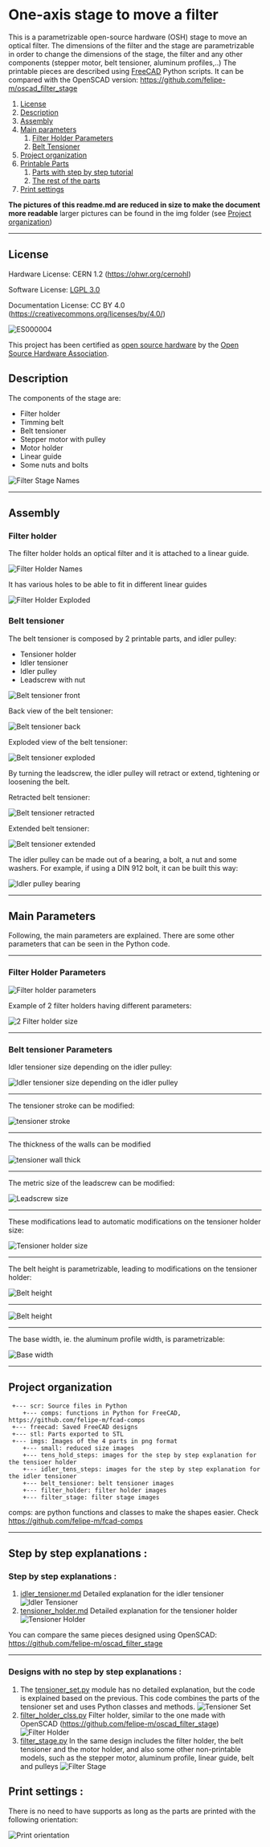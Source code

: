 # One-axis stage to move a filter

This is a parametrizable open-source hardware (OSH) stage to move an optical filter. 
The dimensions of the filter and the stage are parametrizable in order to change the dimensions of the stage, the filter and any other components (stepper motor, belt tensioner, aluminum profiles,..)
The printable pieces are described using [FreeCAD](http://freecadweb.org/) Python scripts.
It can be compared with the OpenSCAD version: https://github.com/felipe-m/oscad_filter_stage

1. [License](#license)
2. [Description](#description)
3. [Assembly](#assembly)
4. [Main parameters](#main_parameters)
    1. [Filter Holder Parameters](#filter_holder_param)
    2. [Belt Tensioner](#belt_tensioner_param)
5.  [Project organization](#directory)
6.  [Printable Parts](#printed_parts)
    1. [Parts with step by step tutorial](#tutorial_step)
    2. [The rest of the parts](#no_tutorial)
7.  [Print settings](#print_set)

    
**The pictures of this readme.md are reduced in size to make the document more readable** larger pictures can be found in the img folder (see [Project organization](#directory))

---
## License <a name="license"></a>


Hardware License: CERN 1.2 (https://ohwr.org/cernohl)

Software License: [LGPL 3.0](./License.md)

Documentation License: CC BY 4.0 (https://creativecommons.org/licenses/by/4.0/)

![ES000004](imgs/small/OSHW_mark_ES000004.png )

This project has been certified as [open source hardware](https://certification.oshwa.org/es000004.html) by the [Open Source Hardware Association](https://www.oshwa.org/). 


## Description <a name="description"></a>

The components of the stage are:
* Filter holder
* Timming belt
* Belt tensioner
* Stepper motor with pulley
* Motor holder
* Linear guide
* Some nuts and bolts

![Filter Stage Names](imgs/small/filter_stage/filter_stage_name.jpg )

---

## Assembly <a name="assembly"></a>

### Filter holder

The filter holder holds an optical filter and it is attached to a linear guide. 

![Filter Holder Names](imgs/small/filter_holder/filter_holder_names.jpg )


It has various holes to be able to fit in different linear guides

![Filter Holder Exploded](imgs/small/filter_holder/filter_holder_exploded_name.jpg )


### Belt tensioner

The belt tensioner is composed by 2 printable parts, and idler pulley:
* Tensioner holder
* Idler tensioner
* Idler pulley
* Leadscrew with nut

![Belt tensioner front](imgs/small/belt_tensioner/tensioner_names.jpg )

Back view of the belt tensioner:

![Belt tensioner back](imgs/small/belt_tensioner/tensioner_names_back.jpg )

Exploded view of the belt tensioner:

![Belt tensioner exploded](imgs/small/belt_tensioner/tensioner_set_exploded_names.jpg )

By turning the leadscrew, the idler pulley will retract or extend, tightening or loosening the belt. 

Retracted belt tensioner:

![Belt tensioner retracted](imgs/small/belt_tensioner/idler_tensioner_side.jpg )

Extended belt tensioner:

![Belt tensioner extended](imgs/small/belt_tensioner/idler_tensioner_side_extend.jpg )

The idler pulley can be made out of a bearing, a bolt, a nut and some washers. 
For example, if using a DIN 912 bolt, it can be built this way:

![Idler pulley bearing](imgs/belt_tensioner/idler_tensioner_pulley_name.png )

---

## Main Parameters <a name="main_parameters"></a>
Following, the main parameters are explained.
There are some other parameters that can be seen in the Python code.

---

### Filter Holder Parameters <a name="filter_holder_param"></a>


![Filter holder parameters](imgs/filter_holder/filter_holder_params.png)

Example of 2 filter holders having different parameters:

![2 Filter holder size](imgs/small/filter_holder/filter_holder_2sizes.jpg)

---

### Belt tensioner Parameters <a name="belt_tensioner_param"></a>


Idler tensioner size depending on the idler pulley:

![Idler tensioner size depending on the idler pulley](imgs/small/belt_tensioner/idler_tensioner_idler_pulley_top.jpg)

---

The tensioner stroke can be modified:

![tensioner stroke](imgs/small/belt_tensioner/idler_tensioner_stroke_draw.png)

---

The thickness of the walls can be modified

![tensioner wall thick](imgs/small/belt_tensioner/wall_thick.jpg)

---

The metric size of the leadscrew can be modified:

![Leadscrew size](imgs/small/belt_tensioner/leadscrew_metric.jpg)

---

These modifications lead to automatic modifications on the tensioner holder size:

![Tensioner holder size](imgs/small/belt_tensioner/tensioner_holder_ex_2idlertens.jpg)

---

The belt height is parametrizable, leading to modifications on the tensioner holder:

![Belt height](imgs/small/belt_tensioner/belt_height.png)

---

![Belt height](imgs/small/belt_tensioner/tensioner_set_3belt_h.jpg)


---

The base width, ie. the aluminum profile width, is parametrizable:

![Base width](imgs/small/belt_tensioner/tensioner_holder_ex_3profiles_side.jpg)



---

## Project organization <a name="directory"></a>
```
 +--- scr: Source files in Python
    +--- comps: functions in Python for FreeCAD, https://github.com/felipe-m/fcad-comps
 +--- freecad: Saved FreeCAD designs
 +--- stl: Parts exported to STL
 +--- imgs: Images of the 4 parts in png format
    +--- small: reduced size images
    +--- tens_hold_steps: images for the step by step explanation for the tensioer holder
    +--- idler_tens_steps: images for the step by step explanation for the idler tensioner
    +--- belt_tensioner: belt tensioner images
    +--- filter_holder: filter holder images
    +--- filter_stage: filter stage images
```

 comps: are python functions and classes to make the shapes easier. Check https://github.com/felipe-m/fcad-comps

---


 
## Step by step explanations <a name="printed_parts"></a>:

### Step by step explanations <a name="tutorial_step"></a>:

1. [idler_tensioner.md](./idler_tensioner.md) Detailed explanation for the idler tensioner
![Idler Tensioner](imgs/small/idler_tensioner.png )
1. [tensioner_holder.md](./tensioner_holder.md) Detailed explanation for the tensioner holder
![Tensioner Holder](imgs/small/tens_holder.png )

You can compare the same pieces designed using OpenSCAD: https://github.com/felipe-m/oscad_filter_stage

---

### Designs with no step by step explanations <a name="no_tutorial"></a>:
1. The [tensioner_set.py](src/tensioner_set.py) module has no detailed explanation, but the code is explained based on the previous. This code combines the parts of the tensioner set and uses Python classes and methods.
![Tensioner Set](imgs/small/tensioner_set.png )
1. [filter_holder_clss.py](src/filter_holder_clss.py) Filter holder, similar to the one made with OpenSCAD (https://github.com/felipe-m/oscad_filter_stage)
![Filter Holder](imgs/small/filter_holder.png )
1. [filter_stage.py](src/filter_stage.py) In the same design includes the filter holder, the belt tensioner and the motor holder, and also some other non-printable models, such as the stepper motor, aluminum profile, linear guide, belt and pulleys
![Filter Stage](imgs/small/filter_stage_1.png )

## Print settings <a name="print_set"></a>:

There is no need to have supports as long as the parts are printed with the following orientation:

![Print orientation](imgs/small/filter_stage/filter_stage_printable_parts_2.jpg)






